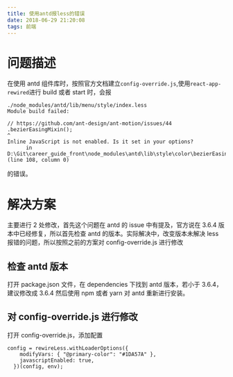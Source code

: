 ```yaml
---
title: 使用antd报less的错误
date: 2018-06-29 21:20:08
tags: 前端
---
```


# 问题描述

在使用 antd 组件库时，按照官方文档建立`config-override.js`,使用`react-app-rewired`进行 build 或者 start 时，会报

```
./node_modules/antd/lib/menu/style/index.less
Module build failed:

// https://github.com/ant-design/ant-motion/issues/44
.bezierEasingMixin();
^
Inline JavaScript is not enabled. Is it set in your options?
      in D:\Git\career_guide_front\node_modules\antd\lib\style\color\bezierEasing.less (line 108, column 0)
```

的错误。

# 解决方案

主要进行 2 处修改，首先这个问题在 antd 的 issue 中有提及，官方说在 3.6.4 版本中已经修复，所以首先检查 antd 的版本。实际解决中，改变版本未解决 less 报错的问题，所以按照之前的方案对 config-override.js 进行修改

## 检查 antd 版本

打开 package.json 文件，在 dependencies 下找到 antd 版本，若小于 3.6.4，建议修改成 3.6.4 然后使用 npm 或者 yarn 对 antd 重新进行安装。

## 对 config-override.js 进行修改

打开 config-override.js，添加配置

```
config = rewireLess.withLoaderOptions({
    modifyVars: { "@primary-color": "#1DA57A" },
    javascriptEnabled: true,
  })(config, env);
```
